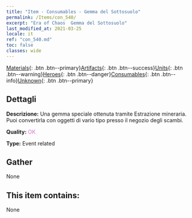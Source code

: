```yaml
---
title: "Item - Consumables - Gemma del Sottosuolo"
permalink: /Items/con_540/
excerpt: "Era of Chaos  Gemma del Sottosuolo"
last_modified_at: 2021-03-25
locale: it
ref: "con_540.md"
toc: false
classes: wide
---
```

 [Materials](/it/Items/){: .btn .btn--primary}[Artifacts](/it/Items/Artifacts/){: .btn .btn--success}[Units](/it/Items/Units/){: .btn .btn--warning}[Heroes](/it/Items/Heroes/){: .btn .btn--danger}[Consumables](/it/Items/Consumables/){: .btn .btn--info}[Unknown](/it/Items/Unknown/){: .btn .btn--primary}

## Dettagli
 **Descrizione:** Una gemma speciale ottenuta tramite Estrazione mineraria. Puoi convertirla con oggetti di vario tipo presso il negozio degli scambi.

 **Quality:** <span style="color: #DA70D6">OK</span>

 **Type:** Event related

## Gather

  None

## This item contains:

  None

